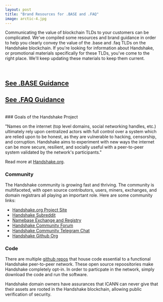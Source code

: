 ```yaml
---
layout: post
title: "Brand Resources for .BASE and .FAQ"
image: arctic-4.jpg
---
```


Communicating the value of blockchain TLDs to your customers can be complicated. We've compiled some resources and brand guidance in order to help you clearly convey the value of the .base and .faq TLDs on the Handshake blockchain. If you're looking for information about Handshake, or promotional materials specifically for these TLDs, you've come to the right place. We'll keep updating these materials to keep them current.

<br />

## <a href="/pages/base.html">See .BASE Guidance</a>
## <a href="/pages/faq.html">See .FAQ Guidance</a>

<br />
### Goals of the Handshake Project

"Names on the internet (top level domains, social networking handles, etc.) ultimately rely upon centralized actors with full control over a system which are relied upon to be honest, as they are vulnerable to hacking, censorship, and corruption. Handshake aims to experiment with new ways the internet can be more secure, resilient, and socially useful with a peer-to-peer system validated by the network's participants."

Read more at <a href="https://handshake.org">Handshake.org</a>.

### Community

The Handshake community is growing fast and thriving. The community is multifaceted, with open source contributors, users, miners, exchanges, and domain registrars all playing an important role. Here are some community links:

<ul>
  <li><a href="https://handshake.org">Handshake.org Project Site</a></li>
  <li><a href="https://www.reddit.com/r/handshake">Handshake Subreddit</a></li>
  <li><a href="https://www.namebase.io">Namebase Exchange and Registry</a></li>
  <li><a href="https://handshake.community">Handshake Community Forum</a></li>
  <li><a href="https://t.me/handshake_hns">Handshake Community Telegram Chat</a></li>
  <li><a href="https://github.com/handshake-org">Handshake Github Org</a></li>
</ul>

### Code

There are multiple <a href="https://github.com/handshake-org">github repos</a> that house code essential to a functional Handshake peer-to-peer network. These open source repoositories make Handshake completely opt-in. In order to particpate in the network, simply download the code and run the software.

Handshake domain owners have assurances that ICANN can never give that their assets are rooted in the Handshake blockchain, allowing public verification of security.